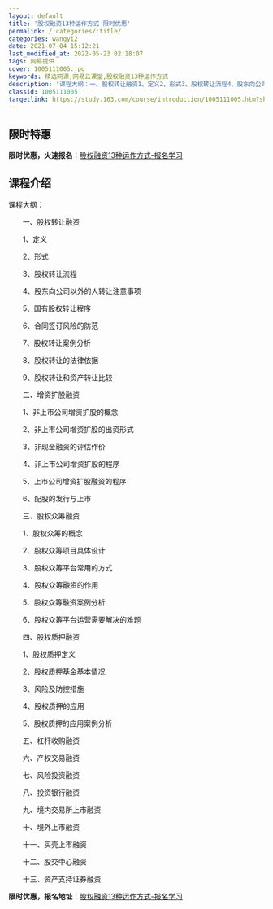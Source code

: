 ```yaml
---
layout: default
title: '股权融资13种运作方式-限时优惠'
permalink: /:categories/:title/
categories: wangyi2
date: 2021-07-04 15:12:21
last_modified_at: 2022-05-23 02:18:07
tags: 网易提供
cover: 1005111005.jpg
keywords: 精选网课,网易云课堂,股权融资13种运作方式
description: '课程大纲：一、股权转让融资1、定义2、形式3、股权转让流程4、股东向公司以外的人转让注意事项5、国有股权转让程序6、合同'
classid: 1005111005
targetlink: https://study.163.com/course/introduction/1005111005.htm?share=1&shareId=1025206652&utm_campaign=share&utm_medium=iphoneShare&utm_source=&utm_u=1025206652
---
```


## 限时特惠

**限时优惠，火速报名**：[股权融资13种运作方式-报名学习](https://study.163.com/course/introduction/1005111005.htm?share=1&shareId=1025206652&utm_campaign=share&utm_medium=iphoneShare&utm_source=&utm_u=1025206652)

## 课程介绍

课程大纲：

　　一、股权转让融资

　　1、定义

　　2、形式

　　3、股权转让流程

　　4、股东向公司以外的人转让注意事项

　　5、国有股权转让程序

　　6、合同签订风险的防范

　　7、股权转让案例分析

　　8、股权转让的法律依据

　　9、股权转让和资产转让比较

　　二、增资扩股融资

　　1、非上市公司增资扩股的概念

　　2、非上市公司增资扩股的出资形式

　　3、非现金融资的评估作价

　　4、非上市公司增资扩股的程序

　　5、上市公司增资扩股融资的程序

　　6、配股的发行与上市

　　三、股权众筹融资

　　1、股权众筹的概念

　　2、股权众筹项目具体设计

　　3、股权众筹平台常用的方式

　　4、股权众筹融资的作用

　　5、股权众筹融资案例分析

　　6、股权众筹平台运营需要解决的难题

　　四、股权质押融资

　　1、股权质押定义

　　2、股权质押基金基本情况

　　3、风险及防控措施

　　4、股权质押的应用

　　5、股权质押的应用案例分析

　　五、杠杆收购融资

　　六、产权交易融资

　　七、风险投资融资

　　八、投资银行融资

　　九、境内交易所上市融资

　　十、境外上市融资

　　十一、买壳上市融资

　　十二、股交中心融资

　　十三、资产支持证券融资

**限时优惠，报名地址**：[股权融资13种运作方式-报名学习](https://study.163.com/course/introduction/1005111005.htm?share=1&shareId=1025206652&utm_campaign=share&utm_medium=iphoneShare&utm_source=&utm_u=1025206652)

